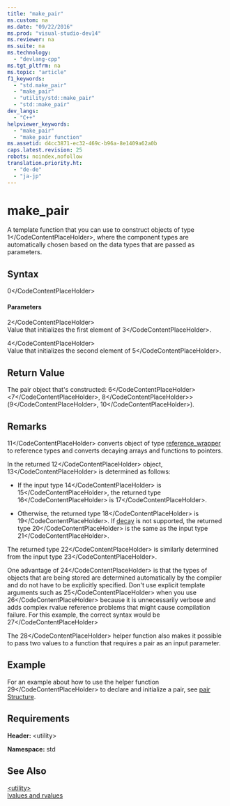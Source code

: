 ```yaml
---
title: "make_pair"
ms.custom: na
ms.date: "09/22/2016"
ms.prod: "visual-studio-dev14"
ms.reviewer: na
ms.suite: na
ms.technology: 
  - "devlang-cpp"
ms.tgt_pltfrm: na
ms.topic: "article"
f1_keywords: 
  - "std.make_pair"
  - "make_pair"
  - "utility/std::make_pair"
  - "std::make_pair"
dev_langs: 
  - "C++"
helpviewer_keywords: 
  - "make_pair"
  - "make_pair function"
ms.assetid: d4cc3871-ec32-469c-b96a-8e1409a62a0b
caps.latest.revision: 25
robots: noindex,nofollow
translation.priority.ht: 
  - "de-de"
  - "ja-jp"
---
```

# make_pair
A template function that you can use to construct objects of type <CodeContentPlaceHolder>1\</CodeContentPlaceHolder>, where the component types are automatically chosen based on the data types that are passed as parameters.  
  
## Syntax  
  
<CodeContentPlaceHolder>0\</CodeContentPlaceHolder>  
#### Parameters  
 <CodeContentPlaceHolder>2\</CodeContentPlaceHolder>  
 Value that initializes the first element of <CodeContentPlaceHolder>3\</CodeContentPlaceHolder>.  
  
 <CodeContentPlaceHolder>4\</CodeContentPlaceHolder>  
 Value that initializes the second element of <CodeContentPlaceHolder>5\</CodeContentPlaceHolder>.  
  
## Return Value  
 The pair object that's constructed: <CodeContentPlaceHolder>6\</CodeContentPlaceHolder><<CodeContentPlaceHolder>7\</CodeContentPlaceHolder>, <CodeContentPlaceHolder>8\</CodeContentPlaceHolder>>(<CodeContentPlaceHolder>9\</CodeContentPlaceHolder>, <CodeContentPlaceHolder>10\</CodeContentPlaceHolder>).  
  
## Remarks  
 <CodeContentPlaceHolder>11\</CodeContentPlaceHolder> converts object of type [reference_wrapper](../vs140/reference_wrapper-class.md) to reference types and converts decaying arrays and functions to pointers.  
  
 In the returned <CodeContentPlaceHolder>12\</CodeContentPlaceHolder> object, <CodeContentPlaceHolder>13\</CodeContentPlaceHolder> is determined as follows:  
  
-   If the input type <CodeContentPlaceHolder>14\</CodeContentPlaceHolder> is <CodeContentPlaceHolder>15\</CodeContentPlaceHolder>, the returned type <CodeContentPlaceHolder>16\</CodeContentPlaceHolder> is <CodeContentPlaceHolder>17\</CodeContentPlaceHolder>.  
  
-   Otherwise, the returned type <CodeContentPlaceHolder>18\</CodeContentPlaceHolder> is <CodeContentPlaceHolder>19\</CodeContentPlaceHolder>. If [decay](../vs140/decay-class.md) is not supported, the returned type <CodeContentPlaceHolder>20\</CodeContentPlaceHolder> is the same as the input type <CodeContentPlaceHolder>21\</CodeContentPlaceHolder>.  
  
 The returned type <CodeContentPlaceHolder>22\</CodeContentPlaceHolder> is similarly determined from the input type <CodeContentPlaceHolder>23\</CodeContentPlaceHolder>.  
  
 One advantage of <CodeContentPlaceHolder>24\</CodeContentPlaceHolder> is that the types of objects that are being stored are determined automatically by the compiler and do not have to be explicitly specified. Don't use explicit template arguments such as <CodeContentPlaceHolder>25\</CodeContentPlaceHolder> when you use <CodeContentPlaceHolder>26\</CodeContentPlaceHolder> because it is unnecessarily verbose and adds complex rvalue reference problems that might cause compilation failure. For this example, the correct syntax would be <CodeContentPlaceHolder>27\</CodeContentPlaceHolder>  
  
 The <CodeContentPlaceHolder>28\</CodeContentPlaceHolder> helper function also makes it possible to pass two values to a function that requires a pair as an input parameter.  
  
## Example  
 For an example about how to use the helper function <CodeContentPlaceHolder>29\</CodeContentPlaceHolder> to declare and initialize a pair, see [pair Structure](../vs140/pair-structure.md).  
  
## Requirements  
 **Header:** \<utility>  
  
 **Namespace:** std  
  
## See Also  
 [\<utility>](../vs140/-utility-.md)   
 [lvalues and rvalues](../vs140/lvalues-and-rvalues--visual-c---.md)